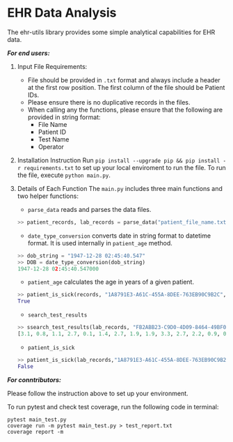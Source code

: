 # EHR Data Analysis

The ehr-utils library provides some simple analytical capabilities for EHR data.

***For end users:***

1. Input File Requirements:
    * File should be provided in `.txt` format and always include a header at the first row position. The first column of the file should be Patient IDs.
    * Please ensure there is no duplicative records in the files.
    * When calling any the functions, please ensure that the following are provided in string format:
        - File Name
        - Patient ID
        - Test Name
        - Operator
2. Installation Instruction
Run `pip install --upgrade pip && pip install -r requirements.txt` to set up your local enviroment to run the file. To run the file, execute `python main.py`. 

3. Details of Each Function
The `main.py` includes three main functions and two helper functions:
    * `parse_data` reads and parses the data files.
    ```python
    >> patient_records, lab_records = parse_data("patient_file_name.txt", "labs_file_name.txt")
    ```
    * `date_type_conversion` converts date in string format to datetime format. It is used internally in `patient_age` method.
    ```python
    >> dob_string = "1947-12-28 02:45:40.547"
    >> DOB = date_type_conversion(dob_string)
    1947-12-28 02:45:40.547000
    ```
    * `patient_age` calculates the age in years of a given patient. 
    ```python
    >> patient_is_sick(records, "1A8791E3-A61C-455A-8DEE-763EB90C9B2C", "METABOLIC: ALBUMIN", ">", 4.0)
    True
    ```
    * `search_test_results`
    ```python
    >> ssearch_test_results(lab_records, "FB2ABB23-C9D0-4D09-8464-49BF0B982F0F", "URINALYSIS: RED BLOOD CELLS")
    [3.1, 0.8, 1.1, 2.7, 0.1, 1.4, 2.7, 1.9, 1.9, 3.3, 2.7, 2.2, 0.9, 0.5, 1.9, 1.9, 2.2, 0.4]
    ```
    * `patient_is_sick`
    ```python
    >> patient_is_sick(lab_records,"1A8791E3-A61C-455A-8DEE-763EB90C9B2C", "URINALYSIS: RED BLOOD CELLS", "<", 1.5)
    False
    ```


***For conntributors:***

Please follow the instruction above to set up your environment.  

To run pytest and check test coverage, run the following code in terminal: 
```
pytest main_test.py
coverage run -m pytest main_test.py > test_report.txt
coverage report -m
```
